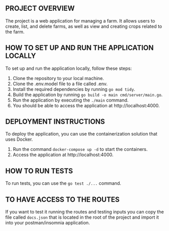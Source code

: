 ## PROJECT OVERVIEW

The project is a web application for managing a farm. It allows users to create, list, and delete farms, as well as view and creating crops related to the farm.

## HOW TO SET UP AND RUN THE APPLICATION LOCALLY

To set up and run the application locally, follow these steps:
1. Clone the repository to your local machine.
2. Clone the .env.model file to a file called .env.
3. Install the required dependencies by running `go mod tidy`.
4. Build the application by running `go build -o main cmd/server/main.go`.
5. Run the application by executing the `./main` command.
6. You should be able to access the application at http://localhost:4000.

## DEPLOYMENT INSTRUCTIONS

To deploy the application, you can use the containerization solution that uses Docker.
1. Run the command `docker-compose up -d` to start the containers.
2. Access the application at http://localhost:4000.

## HOW TO RUN TESTS

To run tests, you can use the `go test ./...` command.

## TO HAVE ACCESS TO THE ROUTES

If you want to test it running the routes and testing inputs you can copy the file called `docs.json` that is located in the root of the project and import it into your postman/insomnia application.